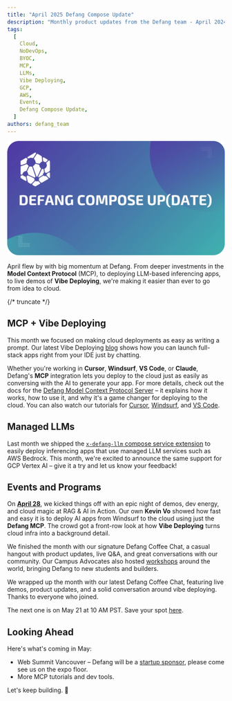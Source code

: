 ```yaml
---
title: "April 2025 Defang Compose Update"
description: "Monthly product updates from the Defang team - April 2024"
tags:
  [
    Cloud,
    NoDevOps,
    BYOC,
    MCP,
    LLMs,
    Vibe Deploying,
    GCP,
    AWS,
    Events,
    Defang Compose Update,
  ]
authors: defang_team
---
```


![Defang Compose Update](/img/defang-compose-update.webp)

April flew by with big momentum at Defang. From deeper investments in the **Model Context Protocol** (MCP), to deploying LLM-based inferencing apps, to live demos of **Vibe Deploying**, we're making it easier than ever to go from idea to cloud.

{/* truncate */}

## MCP + Vibe Deploying

This month we focused on making cloud deployments as easy as writing a prompt. Our latest Vibe Deploying [blog](https://defang.io/blog?_gl=1*1wbnk1m*_ga*MTM4MTE5ODI4NC4xNzQ0MDU0NDMz*_ga_QVJVWN44CW*czE3NDY3NDQwNDckbzQ3JGcxJHQxNzQ2NzQ0NzUzJGowJGwwJGgw) shows how you can launch full-stack apps right from your IDE just by chatting.

Whether you're working in **Cursor**, **Windsurf**, **VS Code**, or **Claude**, Defang's **MCP** integration lets you deploy to the cloud just as easily as conversing with the AI to generate your app. For more details, check out the docs for the [Defang Model Context Protocol Server](/docs/concepts/mcp) – it explains how it works, how to use it, and why it's a game changer for deploying to the cloud. You can also watch our tutorials for [Cursor](https://youtu.be/Aicqp9QQdwk?si=h891XNIN_f_U2-fX), [Windsurf](https://youtu.be/QU4q1eULs1I?si=nmSrXLqHtHRRlCVb), and [VS Code](https://youtu.be/k8NbeKKzqiI?si=BxDNJOw_zHnL433w).

## Managed LLMs

Last month we shipped the [`x-defang-llm` compose service extension](/docs/concepts/managed-llms/managed-language-models) to easily deploy inferencing apps that use managed LLM services such as AWS Bedrock. This month, we're excited to announce the same support for GCP Vertex AI – give it a try and let us know your feedback!

## Events and Programs

On [**April 28**](https://www.linkedin.com/posts/defanglabs_defang-vibecoding-vancouverdev-activity-7323769706681655296-48OA?utm_source=share&utm_medium=member_desktop&rcm=ACoAACNoYXgBadWv4CWLbcKhgSGxWjdmu9e5dFI), we kicked things off with an epic night of demos, dev energy, and cloud magic at RAG & AI in Action. Our own **Kevin Vo** showed how fast and easy it is to deploy AI apps from Windsurf to the cloud using just the **Defang MCP**. The crowd got a front-row look at how **Vibe Deploying** turns cloud infra into a background detail.

We finished the month with our signature Defang Coffee Chat, a casual hangout with product updates, live Q&A, and great conversations with our community. Our Campus Advocates also hosted [workshops](https://www.linkedin.com/feed/update/urn:li:activity:7319584997319802880/) around the world, bringing Defang to new students and builders.

We wrapped up the month with our latest Defang Coffee Chat, featuring live demos, product updates, and a solid conversation around vibe deploying. Thanks to everyone who joined.

The next one is on May 21 at 10 AM PST. Save your spot [here](https://lu.ma/defang-may).

## Looking Ahead

Here's what's coming in May:

- Web Summit Vancouver – Defang will be a [startup sponsor](https://vancouver.websummit.com/appearances/van25/c2ccbb40-9d0f-4fe4-8808-d02de1a15534/defang/), please come see us on the expo floor.
- More MCP tutorials and dev tools.

Let's keep building. 🚀
